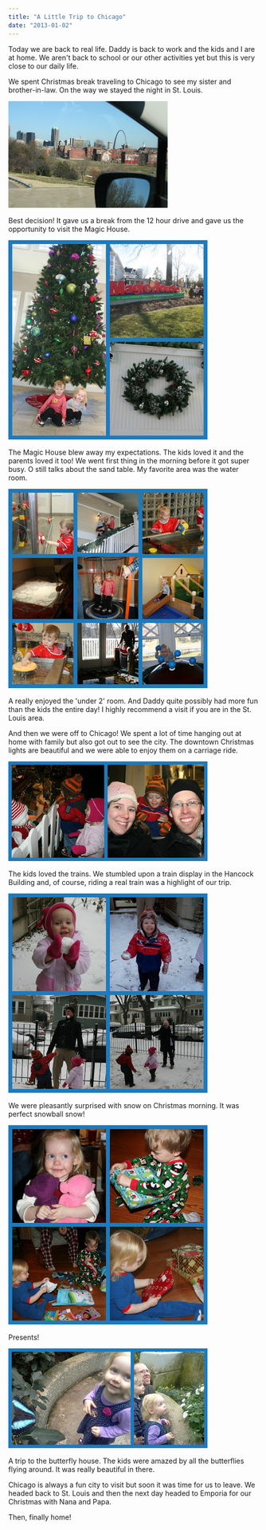 ```yaml
---
title: "A Little Trip to Chicago"
date: "2013-01-02"
---
```


Today we are back to real life. Daddy is back to work and the kids and I are at home. We aren't back to school or our other activities yet but this is very close to our daily life.

  

We spent Christmas break traveling to Chicago to see my sister and brother-in-law. On the way we stayed the night in St. Louis. 

[![](images/IMG_7653.JPG)](http://3.bp.blogspot.com/-GIvaZNNLKxA/UORjnamkPTI/AAAAAAAABDw/6ut9eGFlD5E/s1600/IMG_7653.JPG)

Best decision! It gave us a break from the 12 hour drive and gave us the opportunity to visit the Magic House. 

[![](images/MagicHouse2.jpg)](http://amotherspace.net/wp-content/uploads/2013/01/MagicHouse21.jpg)

The Magic House blew away my expectations. The kids loved it and the parents loved it too! We went first thing in the morning before it got super busy. O still talks about the sand table. My favorite area was the water room.

[![](images/MagicHouse.jpg)](http://amotherspace.net/wp-content/uploads/2013/01/MagicHouse1.jpg)

A really enjoyed the 'under 2' room. And Daddy quite possibly had more fun than the kids the entire day! I highly recommend a visit if you are in the St. Louis area.

  

And then we were off to Chicago! We spent a lot of time hanging out at home with family but also got out to see the city. The downtown Christmas lights are beautiful and we were able to enjoy them on a carriage ride.

[![](images/Trains.jpg)](http://amotherspace.net/wp-content/uploads/2013/01/Trains1.jpg)

The kids loved the trains. We stumbled upon a train display in the Hancock Building and, of course, riding a real train was a highlight of our trip.

[![](images/ChristmasSnow.jpg)](http://amotherspace.net/wp-content/uploads/2013/01/ChristmasSnow1.jpg)

We were pleasantly surprised with snow on Christmas morning. It was perfect snowball snow! 

[![](images/presents.jpg)](http://amotherspace.net/wp-content/uploads/2013/01/presents1.jpg)

Presents!

[![](images/ButterflyHouse.jpg)](http://amotherspace.net/wp-content/uploads/2013/01/ButterflyHouse1.jpg)

A trip to the butterfly house. The kids were amazed by all the butterflies flying around. It was really beautiful in there.

  

Chicago is always a fun city to visit but soon it was time for us to leave. We headed back to St. Louis and then the next day headed to Emporia for our Christmas with Nana and Papa. 

  

Then, finally home!
